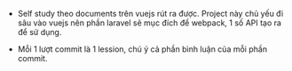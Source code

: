 - Self study theo documents trên vuejs rút ra được. Project này chủ yếu đi sâu vào vuejs nên phần laravel sẽ mục đích để webpack, 1 số API tạo ra để sử dụng.

- Mỗi 1 lượt commit là 1 lession, chú ý cả phần bình luận của mỗi phần commit.
